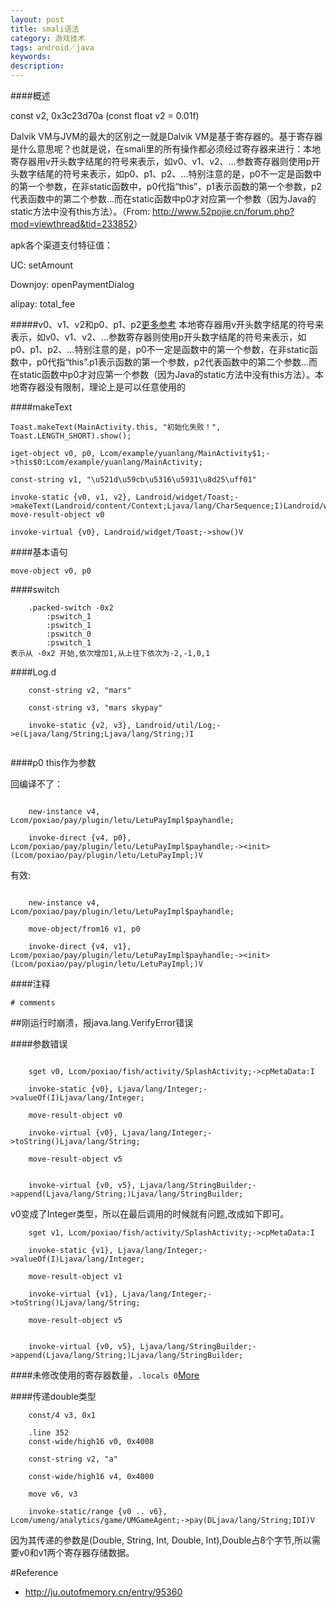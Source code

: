 ```yaml
---
layout: post
title: smali语法
category: 游戏技术
tags: android／java
keywords: 
description: 
---
```


####概述

const v2, 0x3c23d70a
(const float v2 = 0.01f) 

Dalvik VM与JVM的最大的区别之一就是Dalvik VM是基于寄存器的。基于寄存器是什么意思呢？也就是说，在smali里的所有操作都必须经过寄存器来进行：本地寄存器用v开头数字结尾的符号来表示，如v0、v1、v2、...参数寄存器则使用p开头数字结尾的符号来表示，如p0、p1、p2、...特别注意的是，p0不一定是函数中的第一个参数，在非static函数中，p0代指“this”，p1表示函数的第一个参数，p2代表函数中的第二个参数…而在static函数中p0才对应第一个参数（因为Java的static方法中没有this方法）。（From:
<http://www.52pojie.cn/forum.php?mod=viewthread&tid=233852>）

apk各个渠道支付特征值：

UC: setAmount

Downjoy: openPaymentDialog

alipay: total\_fee

#####v0、v1、v2和p0、p1、p2[更多参考](http://www.52pojie.cn/forum.php?mod=viewthread&tid=233852)
本地寄存器用v开头数字结尾的符号来表示，如v0、v1、v2、...参数寄存器则使用p开头数字结尾的符号来表示，如p0、p1、p2、...特别注意的是，p0不一定是函数中的第一个参数，在非static函数中，p0代指“this”.p1表示函数的第一个参数，p2代表函数中的第二个参数…而在static函数中p0才对应第一个参数（因为Java的static方法中没有this方法）。本地寄存器没有限制，理论上是可以任意使用的

####makeText

```
Toast.makeText(MainActivity.this, "初始化失败！", Toast.LENGTH_SHORT).show();
```

```
iget-object v0, p0, Lcom/example/yuanlang/MainActivity$1;->this$0:Lcom/example/yuanlang/MainActivity;

const-string v1, "\u521d\u59cb\u5316\u5931\u8d25\uff01"

invoke-static {v0, v1, v2}, Landroid/widget/Toast;->makeText(Landroid/content/Context;Ljava/lang/CharSequence;I)Landroid/widget/Toast;
move-result-object v0

invoke-virtual {v0}, Landroid/widget/Toast;->show()V

```

####基本语句

```
move-object v0, p0
```

####switch


```
    .packed-switch -0x2
        :pswitch_1
        :pswitch_1
        :pswitch_0
        :pswitch_1
表示从 -0x2 开始,依次增加1,从上往下依次为-2,-1,0,1
```

####Log.d

```
    const-string v2, "mars"

    const-string v3, "mars skypay"

    invoke-static {v2, v3}, Landroid/util/Log;->e(Ljava/lang/String;Ljava/lang/String;)I


```


####p0 this作为参数

回编译不了：
```

    new-instance v4, Lcom/poxiao/pay/plugin/letu/LetuPayImpl$payhandle;

    invoke-direct {v4, p0}, Lcom/poxiao/pay/plugin/letu/LetuPayImpl$payhandle;-><init>(Lcom/poxiao/pay/plugin/letu/LetuPayImpl;)V
```

有效:

```

    new-instance v4, Lcom/poxiao/pay/plugin/letu/LetuPayImpl$payhandle;

    move-object/from16 v1, p0
    
    invoke-direct {v4, v1}, Lcom/poxiao/pay/plugin/letu/LetuPayImpl$payhandle;-><init>(Lcom/poxiao/pay/plugin/letu/LetuPayImpl;)V

```

####注释

```
# comments
```

##刚运行时崩溃，报java.lang.VerifyError错误

####参数错误

```

    sget v0, Lcom/poxiao/fish/activity/SplashActivity;->cpMetaData:I

    invoke-static {v0}, Ljava/lang/Integer;->valueOf(I)Ljava/lang/Integer;

    move-result-object v0

    invoke-virtual {v0}, Ljava/lang/Integer;->toString()Ljava/lang/String;

    move-result-object v5


    invoke-virtual {v0, v5}, Ljava/lang/StringBuilder;->append(Ljava/lang/String;)Ljava/lang/StringBuilder;
```

v0变成了Integer类型，所以在最后调用的时候就有问题,改成如下即可。

```
    sget v1, Lcom/poxiao/fish/activity/SplashActivity;->cpMetaData:I

    invoke-static {v1}, Ljava/lang/Integer;->valueOf(I)Ljava/lang/Integer;

    move-result-object v1

    invoke-virtual {v1}, Ljava/lang/Integer;->toString()Ljava/lang/String;

    move-result-object v5


    invoke-virtual {v0, v5}, Ljava/lang/StringBuilder;->append(Ljava/lang/String;)Ljava/lang/StringBuilder;
```

####未修改使用的寄存器数量，`.locals 0`[More](http://www.52pojie.cn/thread-233852-1-1.html)

####传递double类型

```
    const/4 v3, 0x1

    .line 352
    const-wide/high16 v0, 0x4008

    const-string v2, "a"

    const-wide/high16 v4, 0x4000

    move v6, v3

    invoke-static/range {v0 .. v6}, Lcom/umeng/analytics/game/UMGameAgent;->pay(DLjava/lang/String;IDI)V

```

因为其传递的参数是(Double, String, Int, Double, Int),Double占8个字节,所以需要v0和v1两个寄存器存储数据。


#Reference
* <http://ju.outofmemory.cn/entry/95360>
